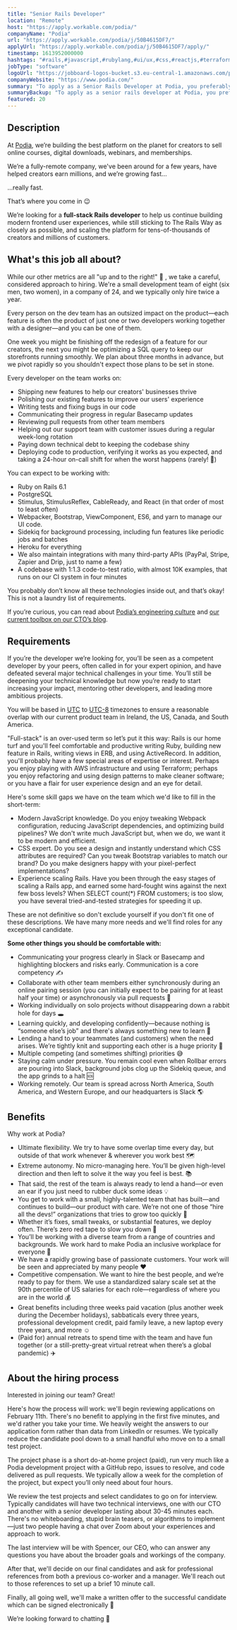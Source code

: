 ```yaml
---
title: "Senior Rails Developer"
location: "Remote"
host: "https://apply.workable.com/podia/"
companyName: "Podia"
url: "https://apply.workable.com/podia/j/50B4615DF7/"
applyUrl: "https://apply.workable.com/podia/j/50B4615DF7/apply/"
timestamp: 1613952000000
hashtags: "#rails,#javascript,#rubylang,#ui/ux,#css,#reactjs,#terraform,#windows,#aws,#heroku"
jobType: "software"
logoUrl: "https://jobboard-logos-bucket.s3.eu-central-1.amazonaws.com/podia"
companyWebsite: "https://www.podia.com/"
summary: "To apply as a Senior Rails Developer at Podia, you preferably need to have some knowledge of: #rails, #javascript, #rubylang."
summaryBackup: "To apply as a senior rails developer at Podia, you preferably need to have some knowledge of: #rails, #javascript, #rubylang."
featured: 20
---
```


## Description

At [Podia](https://www.podia.com/), we’re building the best platform on the planet for creators to sell online courses, digital downloads, webinars, and memberships.

We’re a fully-remote company, we've been around for a few years, have helped creators earn millions, and we’re growing fast…

…really fast.

That’s where you come in 😉

We’re looking for a **full-stack Rails developer** to help us continue building modern frontend user experiences, while still sticking to The Rails Way as closely as possible, and scaling the platform for tens-of-thousands of creators and millions of customers.

## What's this job all about?

While our other metrics are all "up and to the right!" 🚀 , we take a careful, considered approach to hiring. We're a small development team of eight (six men, two women), in a company of 24, and we typically only hire twice a year.

Every person on the dev team has an outsized impact on the product—each feature is often the product of just one or two developers working together with a designer—and you can be one of them.

One week you might be finishing off the redesign of a feature for our creators, the next you might be optimizing a SQL query to keep our storefronts running smoothly. We plan about three months in advance, but we pivot rapidly so you shouldn't expect those plans to be set in stone.

Every developer on the team works on:

*   Shipping new features to help our creators' businesses thrive
*   Polishing our existing features to improve our users' experience
*   Writing tests and fixing bugs in our code
*   Communicating their progress in regular Basecamp updates
*   Reviewing pull requests from other team members
*   Helping out our support team with customer issues during a regular week-long rotation
*   Paying down technical debt to keeping the codebase shiny
*   Deploying code to production, verifying it works as you expected, and taking a 24-hour on-call shift for when the worst happens (rarely! 🤞)

You can expect to be working with:

*   Ruby on Rails 6.1
*   PostgreSQL
*   Stimulus, StimulusReflex, CableReady, and React (in that order of most to least often)
*   Webpacker, Bootstrap, ViewComponent, ES6, and yarn to manage our UI code.
*   Sidekiq for background processing, including fun features like periodic jobs and batches
*   Heroku for everything
*   We also maintain integrations with many third-party APIs (PayPal, Stripe, Zapier and Drip, just to name a few)
*   A codebase with 1:1.3 code-to-test ratio, with almost 10K examples, that runs on our CI system in four minutes

You probably don’t know all these technologies inside out, and that’s okay! This is not a laundry list of requirements.

If you’re curious, you can read about [Podia’s engineering culture](https://jamie.ideasasylum.com/2020/07/17/podia-engineering-culture/) and [our current toolbox on our CTO’s blog](https://jamie.ideasasylum.com/2021/01/01/tools-of-podia-2020-edition/).

## Requirements

If you’re the developer we’re looking for, you’ll be seen as a competent developer by your peers, often called in for your expert opinion, and have defeated several major technical challenges in your time. You’ll still be deepening your technical knowledge but now you’re ready to start increasing your impact, mentoring other developers, and leading more ambitious projects.

You will be based in [UTC](https://www.timeanddate.com/worldclock/timezone/utc) to [UTC-8](https://www.timeanddate.com/worldclock/timezone/utc-8) timezones to ensure a reasonable overlap with our current product team in Ireland, the US, Canada, and South America.

"Full-stack" is an over-used term so let’s put it this way: Rails is our home turf and you'll feel comfortable and productive writing Ruby, building new feature in Rails, writing views in ERB, and using ActiveRecord. In addition, you'll probably have a few special areas of expertise or interest. Perhaps you enjoy playing with AWS infrastructure and using Terraform; perhaps you enjoy refactoring and using design patterns to make cleaner software; or you have a flair for user experience design and an eye for detail.

Here's some skill gaps we have on the team which we'd like to fill in the short-term:

*   Modern JavaScript knowledge. Do you enjoy tweaking Webpack configuration, reducing JavaScript dependencies, and optimizing build pipelines? We don't write much JavaScript but, when we do, we want it to be modern and efficient.
*   CSS expert. Do you see a design and instantly understand which CSS attributes are required? Can you tweak Bootstrap variables to match our brand? Do you make designers happy with your pixel-perfect implementations?
*   Experience scaling Rails. Have you been through the easy stages of scaling a Rails app, and earned some hard-fought wins against the next few boss levels? When SELECT count(\*) FROM customers; is too slow, you have several tried-and-tested strategies for speeding it up.

These are not definitive so don't exclude yourself if you don't fit one of these descriptions. We have many more needs and we'll find roles for any exceptional candidate.

**Some other things you should be comfortable with:**

*   Communicating your progress clearly in Slack or Basecamp and highlighting blockers and risks early. Communication is a core competency ✍️
*   Collaborate with other team members either synchronously during an online pairing session (you can initially expect to be pairing for at least half your time) or asynchronously via pull requests 🍐
*   Working individually on solo projects without disappearing down a rabbit hole for days 🕳
*   Learning quickly, and developing confidently—because nothing is “someone else’s job” and there's always something new to learn 🦝
*   Lending a hand to your teammates (and customers) when the need arises. We’re tightly knit and supporting each other is a huge priority 🤝
*   Multiple competing (and sometimes shifting) priorities 😅
*   Staying calm under pressure. You remain cool even when Rollbar errors are pouring into Slack, background jobs clog up the Sidekiq queue, and the app grinds to a halt 🆘
*   Working remotely. Our team is spread across North America, South America, and Western Europe, and our headquarters is Slack 🌎

## Benefits

Why work at Podia?

*   Ultimate flexibility. We try to have some overlap time every day, but outside of that work whenever & wherever you work best 🗺️
*   Extreme autonomy. No micro-managing here. You’ll be given high-level direction and then left to solve it the way you feel is best. 📚
*   That said, the rest of the team is always ready to lend a hand—or even an ear if you just need to rubber duck some ideas 💡
*   You get to work with a small, highly-talented team that has built—and continues to build—our product with care. We’re not one of those “hire all the devs!” organizations that tries to grow too quickly 🎨
*   Whether it’s fixes, small tweaks, or substantial features, we deploy often. There’s zero red tape to slow you down 🚀
*   You’ll be working with a diverse team from a range of countries and backgrounds. We work hard to make Podia an inclusive workplace for everyone 🌈
*   We have a rapidly growing base of passionate customers. Your work will be seen and appreciated by many people ❤️
*   Competitive compensation. We want to hire the best people, and we’re ready to pay for them. We use a standardized salary scale set at the 90th percentile of US salaries for each role—regardless of where you are in the world 💰
*   Great benefits including three weeks paid vacation (plus another week during the December holidays), sabbaticals every three years, professional development credit, paid family leave, a new laptop every three years, and more ☺️
*   (Paid for) annual retreats to spend time with the team and have fun together (or a still-pretty-great virtual retreat when there’s a global pandemic) ✈️

## About the hiring process

Interested in joining our team? Great!

Here's how the process will work: we'll begin reviewing applications on February 11th. There's no benefit to applying in the first five minutes, and we'd rather you take your time. We heavily weight the answers to our application form rather than data from LinkedIn or resumes. We typically reduce the candidate pool down to a small handful who move on to a small test project.

The project phase is a short do-at-home project (paid), run very much like a Podia development project with a GitHub repo, issues to resolve, and code delivered as pull requests. We typically allow a week for the completion of the project, but expect you’ll only need about four hours.

We review the test projects and select candidates to go on for interview. Typically candidates will have two technical interviews, one with our CTO and another with a senior developer lasting about 30-45 minutes each. There's no whiteboarding, stupid brain teasers, or algorithms to implement—just two people having a chat over Zoom about your experiences and approach to work.

The last interview will be with Spencer, our CEO, who can answer any questions you have about the broader goals and workings of the company.

After that, we'll decide on our final candidates and ask for professional references from both a previous co-worker and a manager. We'll reach out to those references to set up a brief 10 minute call.

Finally, all going well, we'll make a written offer to the successful candidate which can be signed electronically 🥳

We’re looking forward to chatting 🙂
